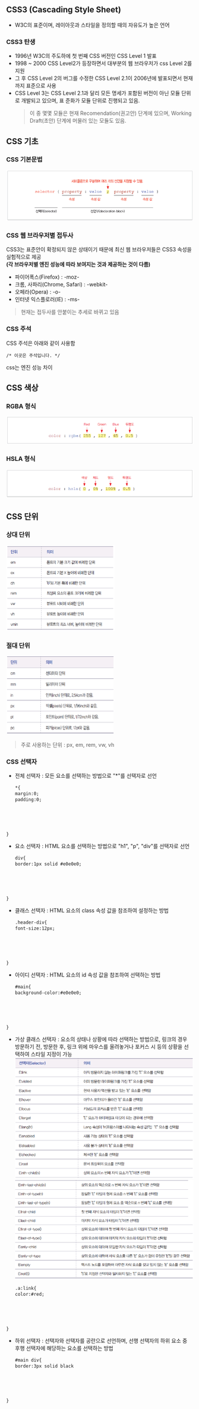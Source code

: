 ## **CSS3** (Cascading Style Sheet)
- W3C의 표준이며, 레이아웃과 스타일을 정의할 때의 자유도가 높은 언어

### **CSS3 탄생**
- 1996년 W3C의 주도하에 첫 번째 CSS 버전인 CSS Level 1 발표
- 1998 ~ 2000 CSS Level2가 등장하면서 대부분의 웹 브라우저가 css Level 2를 지원
- 그 후 CSS Level 2의 버그를 수정한 CSS Level 2.1이 2006년에 발표되면서 현재까지 표준으로 사용
- CSS Level 3는 CSS Level 2.1과 달리 모든 명세가 포함된 버전이 아닌 모듈 단위로 개발되고 있으며, 표 준화가 모듈 단위로 진행되고 있음.
  > 이 중 몇몇 모듈은 현재 Recomendation(권고안) 단계에 있으며, Working Draft(초안) 단계에 머물러 있는 모듈도 있음.

## **CSS 기초**
### **CSS 기본문법**
![css_img1.png](./css_img1.png)
### **CSS 웹 브라우저별 접두사**
CSS3는 표준안이 확정되지 않은 상태이기 때문에 최신 웹 브라우저들은 CSS3 속성을 실험적으로 제공   
**(각 브라우저별 엔진 성능에 따라 보여지는 것과 제공하는 것이 다름)**
- 파이어폭스(Firefox) : -moz-
- 크롬, 사파리(Chrome, Safari) : -webkit-
- 오페라(Opera) : -o-
- 인터넷 익스플로러(IE) : -ms-
> 현재는 접두사를 안붙이는 추세로 바뀌고 있음

### **CSS 주석**
CSS 주석은 아래와 같이 사용함
<pre><code>/* 이곳은 주석입니다. */</pre></code>
css는 엔진 성능 차이

## **CSS 색상**
### **RGBA 형식**
![css_img3.png](./css_img3.png)
### **HSLA 형식**
![css_img4.png](./css_img4.png)

## **CSS 단위**
### **상대 단위**
![css_img4.png](./css_img2.png)
### **절대 단위**
![css_img5.png](./css_img5.png)
>주로 사용하는 단위 : px, em, rem, vw, vh

### **CSS 선택자**
- 전체 선택자 : 모든 요소를 선택하는 방법으로 "*"를 선택자로 선언
  <pre><code>*{
  margin:0;
  padding:0;
}</pre></code>
- 요소 선택자 : HTML 요소를 선택하는 방법으로 "h1", "p", "div"를 선택자로 선언   
  <pre><code>div{
  border:1px solid #e0e0e0;
}</pre></code>
- 클래스 선택자 : HTML 요소의 class 속성 값을 참조하여 설정하는 방법
  <pre><code>.header-div{
  font-size:12px;
}</pre></code>
- 아이디 선택자 : HTML 요소의 id 속성 값을 참조하여 선택하는 방법
  <pre><code>#main{
  background-color:#e0e0e0;
}</pre></code>
- 가상 클래스 선택자 : 요소의 상태나 상황에 따라 선택하는 방법으로, 링크의 경우 방문하기 전, 방문한 후, 링크 위에 마우스를 올려놓거나 포커스 시 등의 상황을 선택하여 스타일 지정이 가능
![css_img6.png](./css_img6.png)
![css_img6.png](./css_img7.png)
  <pre><code>.a:link{
  color:#red;
}</pre></code>
- 하위 선택자 : 선택자와 선택자를 공란으로 선언하며, 선행 선택자의 하위 요소 중 후행 선택자에 해당하는 요소를 선택하는 방법
  <pre><code>#main div{
  border:3px solid black
}</pre></code>